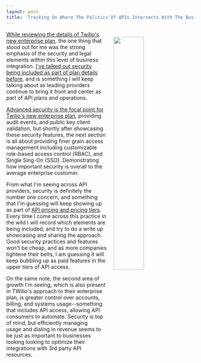 ```yaml
---
layout: post
title: 'Tracking On Where The Politics Of APIs Intersects With The Business of APis'
---
```

<p><a href="https://www.twilio.com/enterprise"><img style="padding: 15px;" src="http://kinlane-productions.s3.amazonaws.com/api_evangelist_site/blog/screen_shot_2016_09_14_at_10.48.11_am.png" alt="" width="40%" align="right" /></a></p>
<p><a href="https://www.twilio.com/enterprise">While reviewing the details of Twilio's new enterprise plan</a>, the one thing that stood out for me was the strong emphasis of the security and legal elements within this level of business integration. <a href="http://apievangelist.com/2016/01/05/security-will-increasingly-be-used-as-component-of-tiered-api-planning/">I've talked out security being included as part of plan details </a><a href="http://apievangelist.com/2016/01/05/security-will-increasingly-be-used-as-component-of-tiered-api-planning/">before</a>, and is something I will keep talking about as leading providers continue to bring it front and center as part of API plans and operations.</p>
<p><a href="https://www.twilio.com/enterprise">Advanced security is the focal point for Twilio's new enterprise plan</a>, providing audit events, and public key client validation, but shortly after showcasing these security features, the next section is all about providing finer grain access management including customizable role-based access control (RBAC), and Single Sing-On (SSO). Demonstrating how important security is overall to the average enterprise customer.</p>
<p>From what I'm seeing across API providers, security is definitely the number one concern, and something that I'm guessing will keep showing up as part of <a href="http://plans.apievangelist.com/">API pricing and pricing tiers</a>. Every time I come across this practice in the wild I will record which elements are being included, and try to do a write up showcasing and sharing the approach. Good security practices and features won't be cheap, and as more companies tightene&nbsp;their belts, I am guessing it will keep bubbling up as paid features in the upper tiers of API access.&nbsp;</p>
<p>On the same note, the second area of growth I'm seeing, which is also present in TWilio's approach to their enterprise plan, is greater control over accounts, billing, and systems usage--something that includes API access, allowing API consumers to automate. Security is top of mind, but efficiently&nbsp;managing usage&nbsp;and dialing in revenue seems to be just as important to businesses looking looking to optimize their integrations with 3rd party API resources.</p>